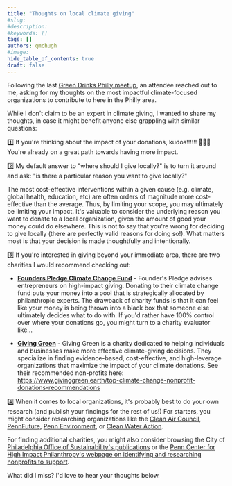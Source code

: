```yaml
---
title: "Thoughts on local climate giving"
#slug:
#description:
#keywords: []
tags: []
authors: qmchugh
#image:
hide_table_of_contents: true
draft: false
---
```


Following the last [Green Drinks Philly meetup](https://www.greendrinks.org/PA/Philadelphia), an attendee reached out to me, asking for my thoughts on the most impactful climate-focused organizations to contribute to here in the Philly area.

While I don't claim to be an expert in climate giving, I wanted to share my thoughts, in case it might benefit anyone else grappling with similar questions:

1️⃣ If you're thinking about the impact of your donations, kudos!!!!!! 👏👏👏 You're already on a great path towards having more impact.

2️⃣ My default answer to "where should I give locally?" is to turn it around and ask: "is there a particular reason you want to give locally?" 

The most cost-effective interventions within a given cause (e.g. climate, global health, education, etc) are often orders of magnitude more cost-effective than the average. Thus, by limiting your scope, you may ultimately be limiting your impact. It's valuable to consider the underlying reason you want to donate to a local organization, given the amount of good your money could do elsewhere. This is not to say that you're wrong for deciding to give locally (there are perfectly valid reasons for doing so!). What matters most is that your decision is made thoughtfully and intentionally.

3️⃣ If you're interested in giving beyond your immediate area, there are two charities I would recommend checking out:

- **[Founders Pledge Climate Change Fund](https://www.founderspledge.com/funds/climate-change-fund)** - Founder's Pledge advises entrepreneurs on high-impact giving. Donating to their climate change fund puts your money into a pool that is strategically allocated by philanthropic experts. The drawback of charity funds is that it can feel like your money is being thrown into a black box that someone else ultimately decides what to do with. If you'd rather have 100% control over where your donations go, you might turn to a charity evaluator like…

- **[Giving Green](https://www.givinggreen.earth/)** - Giving Green is a charity dedicated to helping individuals and businesses make more effective climate-giving decisions. They specialize in finding evidence-based, cost-effective, and high-leverage organizations that maximize the impact of your climate donations. See their recommended non-profits here: https://www.givinggreen.earth/top-climate-change-nonprofit-donations-recommendations

4️⃣ When it comes to local organizations, it's probably best to do your own research (and publish your findings for the rest of us!) For starters, you might consider researching organizations like the [Clean Air Council](https://cleanair.org/), [PennFuture](https://www.pennfuture.org/), [Penn Environment](https://environmentamerica.org/pennsylvania/), or [Clean Water Action](https://cleanwater.org/). 

For finding additional charities, you might also consider browsing the City of [Philadelphia Office of Sustainability's publications](https://www.phila.gov/departments/office-of-sustainability/publications/) or the [Penn Center for High Impact Philanthropy's webpage on identifying and researching nonprofits to support](https://www.impact.upenn.edu/resources-for-identifying-and-researching-nonprofits-to-support/).

What did I miss? I'd love to hear your thoughts below.